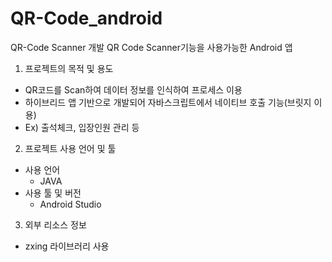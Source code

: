 # QR-Code_android

QR-Code Scanner 개발
QR Code Scanner기능을 사용가능한 Android 앱

1. 프로젝트의 목적 및 용도


- QR코드를 Scan하여 데이터 정보를 인식하여 프로세스 이용
- 하이브리드 앱 기반으로 개발되어 자바스크립트에서 네이티브 호출 기능(브릿지 이용)
- Ex) 출석체크, 입장인원 관리 등

2. 프로젝트 사용 언어 및 툴
- 사용 언어
  - JAVA
- 사용 툴 및 버전
  - Android Studio


3. 외부 리소스 정보
  - zxing 라이브러리 사용

